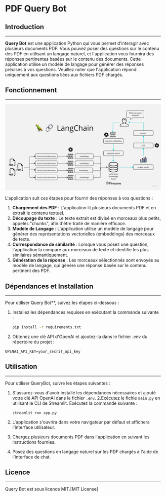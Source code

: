 # PDF Query Bot

## Introduction
------------
**Query Bot** est une application Python qui vous permet d'interagir avec plusieurs documents PDF. Vous pouvez poser des questions sur le contenu des PDF en utilisant un langage naturel, et l'application vous fournira des réponses pertinentes basées sur le contenu des documents. Cette application utilise un modèle de langage pour générer des réponses précises à vos questions. Veuillez noter que l'application répond uniquement aux questions liées aux fichiers PDF chargés.


## Fonctionnement
------------

![Fonctionnement Schematique](./docs/PDF-LangChain.jpg)

L'application suit ces étapes pour fournir des réponses à vos questions :

1. **Chargement des PDF** : L'application lit plusieurs documents PDF et en extrait le contenu textuel.
2. **Découpage du texte** : Le texte extrait est divisé en morceaux plus petits, appelés "chunks", afin d'être traité de manière efficace.
3. **Modèle de Langage** : L'application utilise un modèle de langage pour générer des représentations vectorielles (embeddings) des morceaux de texte.
4. **Correspondance de similarité** : Lorsque vous posez une question, l'application la compare aux morceaux de texte et identifie les plus similaires sémantiquement.
5. **Génération de la réponse** : Les morceaux sélectionnés sont envoyés au modèle de langage, qui génère une réponse basée sur le contenu pertinent des PDF.

## Dépendances et Installation 
----------------------------
Pour utiliser Query Bot**, suivez les étapes ci-dessous :

1. Installez les dépendances requises en exécutant la commande suivante :
   ```bash
   pip install -r requirements.txt
   ```

2. Obtenez une clé API d'OpenAI et ajoutez-la dans le fichier .env du répertoire du projet :
```commandline
OPENAI_API_KEY=your_secrit_api_key
```

## Utilisation
-----
Pour utiliser QueryBot, suivre les étapes suivantes :
1. S'assurez-vous d'avoir installé les dépendances nécessaires et ajouté votre clé API OpenAI dans le fichier `.env`.
2.Exécutez le fichie `main.py` en utilisant le CLI de Streamlit. Exécutez la commande suivante :
   ```
   streamlit run app.py
   ```
3. L'application s'ouvrira dans votre navigateur par défaut et affichera l'interface utilisateur.

4. Chargez plusieurs documents PDF dans l'application en suivant les instructions fournies.
   
5. Posez des questions en langage naturel sur les PDF chargés à l'aide de l'interface de chat.



## Licence 
-------
Query Bot est sous licence MIT.[MIT License]
